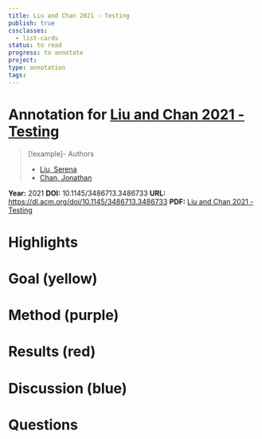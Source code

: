 ```yaml
---
title: Liu and Chan 2021 - Testing
publish: true
cssclasses:
  - list-cards
status: to read
progress: to annotate
project:
type: annotation
tags:
---
```

# Annotation for [Liu and Chan 2021 - Testing](Papers/References/Liu%20and%20Chan%202021%20-%20Testing)

> [!example]- Authors
> - [Liu, Serena](Liu%2C%20Serena)
> - [Chan, Jonathan](Chan%2C%20Jonathan)

**Year:** 2021
**DOI:** 10.1145/3486713.3486733
**URL:** https://dl.acm.org/doi/10.1145/3486713.3486733
**PDF:** [Liu and Chan 2021 - Testing](Papers/PDFs/Liu%20and%20Chan%202021%20-%20Testing%20the%20Effectiveness%20of%20CNN%20and%20GNN%20and%20Exploring%20the%20Influence%20of%20Different%20Channels%20on%20Decoding%20Covert%20Speech%20from%20EEG%20Signals%20CNN%20and%20GNN%20on%20Decoding%20Covert%20Speech%20from%20EEG%20Signals.pdf)

# Highlights


# Goal (yellow)


# Method (purple)


# Results (red)


# Discussion (blue)


# Questions

